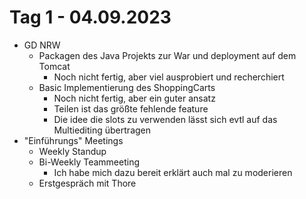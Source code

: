 # Tag 1 - 04.09.2023
- GD NRW
  - Packagen des Java Projekts zur War und deployment auf dem Tomcat
    - Noch nicht fertig, aber viel ausprobiert und recherchiert
  - Basic Implementierung des ShoppingCarts
    - Noch nicht fertig, aber ein guter ansatz
    - Teilen ist das größte fehlende feature
    - Die idee die slots zu verwenden lässt sich evtl auf das Multiediting übertragen
- "Einführungs" Meetings
  - Weekly Standup
  - Bi-Weekly Teammeeting
    - Ich habe mich dazu bereit erklärt auch mal zu moderieren
  - Erstgespräch mit Thore